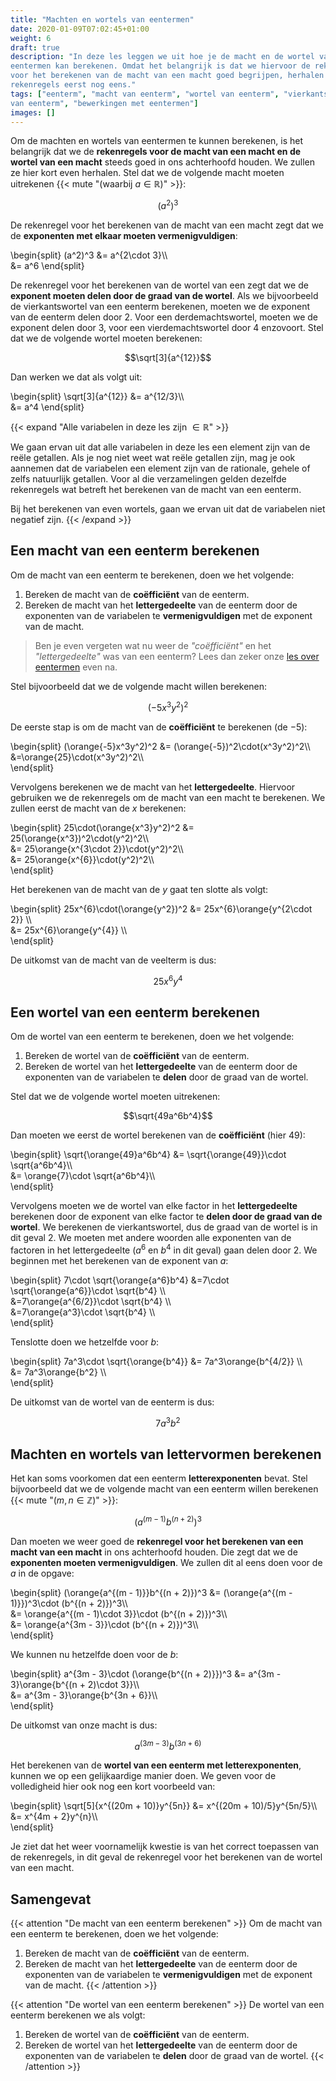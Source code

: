 ```yaml
---
title: "Machten en wortels van eentermen"
date: 2020-01-09T07:02:45+01:00
weight: 6
draft: true
description: "In deze les leggen we uit hoe je de macht en de wortel van
eentermen kan berekenen. Omdat het belangrijk is dat we hiervoor de rekenregels
voor het berekenen van de macht van een macht goed begrijpen, herhalen we die
rekenregels eerst nog eens."
tags: ["eenterm", "macht van eenterm", "wortel van eenterm", "vierkantswortel
van eenterm", "bewerkingen met eentermen"]
images: []
---
```


Om de machten en wortels van eentermen te kunnen berekenen, is het belangrijk
dat we de **rekenregels voor de macht van een macht en de wortel van een
macht** steeds goed in ons achterhoofd houden. We zullen ze hier kort even
herhalen. Stel dat we de volgende macht moeten uitrekenen
{{< mute "(waarbij $a \in \mathbb{R}$)" >}}:

$$(a^2)^3$$

De rekenregel voor het berekenen van de macht van een macht zegt dat we de
**exponenten met elkaar moeten vermenigvuldigen**:

\begin{split}
    (a^2)^3 &= a^{2\cdot 3}\\\\\
    &= a^6
\end{split}

De rekenregel voor het berekenen van de wortel van een zegt dat we de
**exponent moeten delen door de graad van de wortel**. Als we bijvoorbeeld de
vierkantswortel van een eenterm berekenen, moeten we de exponent van de
eenterm delen door $2$. Voor een derdemachtswortel, moeten we de exponent delen
door $3$, voor een vierdemachtswortel door $4$ enzovoort. Stel dat we de
volgende wortel moeten berekenen:

$$\sqrt[3]{a^{12}}$$

Dan werken we dat als volgt uit:

\begin{split}
    \sqrt[3]{a^{12}} &= a^{12/3}\\\\\
    &= a^4
\end{split}

{{< expand "Alle variabelen in deze les zijn $\in \mathbb{R}$" >}}

We gaan ervan uit dat alle variabelen in deze les een element zijn van de reële
getallen. Als je nog niet weet wat reële getallen zijn, mag je ook aannemen
dat de variabelen een element zijn van de rationale, gehele of zelfs natuurlijk
getallen. Voor al die verzamelingen gelden dezelfde rekenregels wat
betreft het berekenen van de macht van een eenterm.

Bij het berekenen van even wortels, gaan we ervan uit dat de variabelen niet
negatief zijn.
{{< /expand >}}


## Een macht van een eenterm berekenen

Om de macht van een eenterm te berekenen, doen we het volgende:

1. Bereken de macht van de **coëfficiënt** van de eenterm.
2. Bereken de macht van het **lettergedeelte** van de eenterm door de
   exponenten van de variabelen te **vermenigvuldigen** met de exponent van de
   macht.

> Ben je even vergeten wat nu weer de *"coëfficiënt"* en het *"lettergedeelte"*
> was van een eenterm? Lees dan zeker onze [les over
> eentermen](../../eentermen/eenterm) even na.

Stel bijvoorbeeld dat we de volgende macht willen berekenen:

$$(-5x^3y^2)^2$$

De eerste stap is om de macht van de **coëfficiënt** te berekenen (de $-5$):

\begin{split}
    (\orange{-5}x^3y^2)^2 &= (\orange{-5})^2\cdot(x^3y^2)^2\\\\\
    &=\orange{25}\cdot(x^3y^2)^2\\\\\
\end{split}

Vervolgens berekenen we de macht van het **lettergedeelte**. Hiervoor gebruiken
we de rekenregels om de macht van een macht te berekenen. We zullen eerst de
macht van de $x$ berekenen:

\begin{split}
    25\cdot(\orange{x^3}y^2)^2
    &= 25(\orange{x^3})^2\cdot(y^2)^2\\\\\
    &= 25\orange{x^{3\cdot 2}}\cdot(y^2)^2\\\\\
    &= 25\orange{x^{6}}\cdot(y^2)^2\\\\\
\end{split}

Het berekenen van de macht van de $y$ gaat ten slotte als volgt:

\begin{split}
    25x^{6}\cdot(\orange{y^2})^2
    &= 25x^{6}\orange{y^{2\cdot 2}} \\\\\
    &= 25x^{6}\orange{y^{4}} \\\\\
\end{split}

De uitkomst van de macht van de veelterm is dus:

$$25x^6y^4$$

## Een wortel van een eenterm berekenen

Om de wortel van een eenterm te berekenen, doen we het volgende:

1. Bereken de wortel van de **coëfficiënt** van de eenterm.
2. Bereken de wortel van het **lettergedeelte** van de eenterm door de
   exponenten van de variabelen te **delen** door de graad van de
   wortel.

Stel dat we de volgende wortel moeten uitrekenen:

$$\sqrt{49a^6b^4}$$

Dan moeten we eerst de wortel berekenen van de **coëfficiënt** (hier $49$):

\begin{split}
    \sqrt{\orange{49}a^6b^4}
    &=  \sqrt{\orange{49}}\cdot \sqrt{a^6b^4}\\\\\
    &=  \orange{7}\cdot \sqrt{a^6b^4}\\\\\
\end{split}

Vervolgens moeten we de wortel van elke factor in het **lettergedeelte**
berekenen door de exponent van elke factor te **delen door de graad van de
wortel**. We berekenen de vierkantswortel, dus de graad van de wortel is in dit
geval $2$. We moeten met andere woorden alle exponenten van de factoren in het
lettergedeelte ($a^6$ en $b^4$ in dit geval) gaan delen door $2$. We beginnen
met het berekenen van de exponent van $a$:

\begin{split}
    7\cdot \sqrt{\orange{a^6}b^4}
    &=7\cdot \sqrt{\orange{a^6}}\cdot \sqrt{b^4} \\\\\
    &=7\orange{a^{6/2}}\cdot \sqrt{b^4} \\\\\
    &=7\orange{a^3}\cdot \sqrt{b^4} \\\\\
\end{split}

Tenslotte doen we hetzelfde voor $b$:

\begin{split}
    7a^3\cdot \sqrt{\orange{b^4}}
    &= 7a^3\orange{b^{4/2}} \\\\\
    &= 7a^3\orange{b^2} \\\\\
\end{split}

De uitkomst van de wortel van de eenterm is dus:

$$7a^3b^2$$

## Machten en wortels van lettervormen berekenen

Het kan soms voorkomen dat een eenterm **letterexponenten** bevat.
Stel bijvoorbeeld dat we de volgende macht van een eenterm willen berekenen
{{< mute "($m, n \in \mathbb{Z}$)" >}}:

$$(a^{(m - 1)}b^{(n + 2)})^3$$

Dan moeten we weer goed de **rekenregel voor het berekenen van een macht van
een macht** in ons achterhoofd houden. Die zegt dat we de **exponenten moeten
vermenigvuldigen**. We zullen dit al eens doen voor de $a$ in de opgave:

\begin{split}
    (\orange{a^{(m - 1)}}b^{(n + 2)})^3
    &= (\orange{a^{(m - 1)}})^3\cdot (b^{(n + 2)})^3\\\\\
    &= \orange{a^{(m - 1)\cdot 3}}\cdot (b^{(n + 2)})^3\\\\\
    &= \orange{a^{3m - 3}}\cdot (b^{(n + 2)})^3\\\\\
\end{split}

We kunnen nu hetzelfde doen voor de $b$:

\begin{split}
    a^{3m - 3}\cdot (\orange{b^{(n + 2)}})^3
    &= a^{3m - 3}\orange{b^{(n + 2)\cdot 3}}\\\\\
    &= a^{3m - 3}\orange{b^{3n + 6}}\\\\\
\end{split}

De uitkomst van onze macht is dus:

$$a^{(3m - 3)}b^{(3n + 6)}$$

Het berekenen van de **wortel van een eenterm met letterexponenten**, kunnen we
op een gelijkaardige manier doen. We geven voor de volledigheid hier ook nog
een kort voorbeeld van:

\begin{split}
    \sqrt[5]{x^{(20m + 10)}y^{5n}}
    &= x^{(20m + 10)/5}y^{5n/5}\\\\\
    &= x^{4m + 2}y^{n}\\\\\
\end{split}

Je ziet dat het weer voornamelijk kwestie is van het correct toepassen van de
rekenregels, in dit geval de rekenregel voor het berekenen van de wortel van
een macht.

## Samengevat

{{< attention "De macht van een eenterm berekenen" >}}
Om de macht van een eenterm te berekenen, doen we het volgende:

1. Bereken de macht van de **coëfficiënt** van de eenterm.
2. Bereken de macht van het **lettergedeelte** van de eenterm door de
   exponenten van de variabelen te **vermenigvuldigen** met de exponent van de
   macht.
{{< /attention >}}

{{< attention "De wortel van een eenterm berekenen" >}}
De wortel van een eenterm berekenen we als volgt:

1. Bereken de wortel van de **coëfficiënt** van de eenterm.
2. Bereken de wortel van het **lettergedeelte** van de eenterm door de
   exponenten van de variabelen te **delen** door de graad van de
   wortel.
{{< /attention >}}
